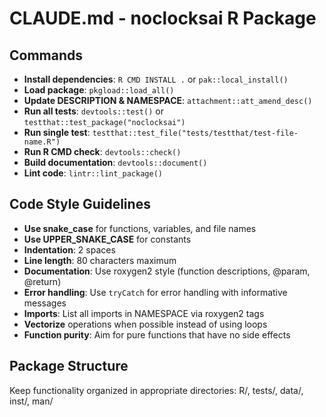 # CLAUDE.md - noclocksai R Package

## Commands

- **Install dependencies**: `R CMD INSTALL .` or `pak::local_install()`
- **Load package**: `pkgload::load_all()`
- **Update DESCRIPTION & NAMESPACE**: `attachment::att_amend_desc()`
- **Run all tests**: `devtools::test()` or `testthat::test_package("noclocksai")`
- **Run single test**: `testthat::test_file("tests/testthat/test-file-name.R")`
- **Run R CMD check**: `devtools::check()`
- **Build documentation**: `devtools::document()`
- **Lint code**: `lintr::lint_package()` 

## Code Style Guidelines

- **Use snake_case** for functions, variables, and file names
- **Use UPPER_SNAKE_CASE** for constants
- **Indentation**: 2 spaces 
- **Line length**: 80 characters maximum
- **Documentation**: Use roxygen2 style (function descriptions, @param, @return)
- **Error handling**: Use `tryCatch` for error handling with informative messages
- **Imports**: List all imports in NAMESPACE via roxygen2 tags
- **Vectorize** operations when possible instead of using loops
- **Function purity**: Aim for pure functions that have no side effects

## Package Structure

Keep functionality organized in appropriate directories: R/, tests/, data/, inst/, man/
